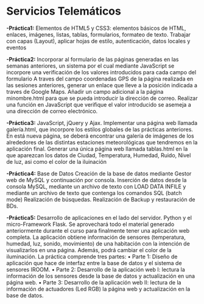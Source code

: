 # Servicios Telemáticos

**-Práctica1:** Elementos de HTML5 y CSS3: elementos básicos de HTML, enlaces, imágenes, listas, tablas, formularios, formateo de texto.
Trabajar con capas (Layout), aplicar hojas de estilo, autenticación, datos locales y eventos

**-Práctica2:** Incorporar al formulario de las páginas generadas en las semanas anteriores, un sistema por el cual mediante
JavaScript se incorpore una verificación de los valores introducidos para cada campo del formulario
A traves del campo coordenadas GPS de la página realizada en las sesiones anteriores, generar un
enlace que lleve a la posición indicada a traves de Google Maps.
Añadir un campo adicional a la página minombre.html para que se pueda introducir la dirección de
correo. Realizar una función en JavaScript que verifique el valor introducido se asemeja a una
dirección de correo electrónico.

**-Práctica3:** JavaScript, jQuery y Ajax.
Implementar una página web llamada galería.html, que incorpore los estilos globales de las prácticas anteriores. En está nueva página, se deberá encontrar una galería de imágenes de los alrededores de las distintas estaciones meteorológicas que tendremos en la aplicación final.
Generar una única página web llamada tablas.html en la que aparezcan los datos de Ciudad, Temperatura, Humedad, Ruido, Nivel de luz, asi como el color de la iluinación

**-Práctica4:** Base de Datos
Creación de la base de datos mediante Gestor web de MySQL y continuación por consola.
Inserción de datos desde la consola MySQL, mediante un archivo de texto con LOAD DATA INFILE y mediante un archivo de texto que contenga los comandos SQL (batch mode)
Realización de búsquedas.
Realización de Backup y restauración de BDs.

**-Práctica5:** Desarrollo de aplicaciones en el lado del servidor. Python y el micro-Framework Flask.
Se aprovechará todo el material generado anteriormente durante el curso para finalmente tener una aplicación web completa.
La aplicación obtiene información de sensores (temperatura, humedad, luz, sonido, movimiento) de una habitación con la intención de visualizarlos en una página. Además, podrá cambiar el color de la iluminación.
La práctica comprende tres partes:
• Parte 1: Diseño de aplicación que hace de interfaz entre la base de datos y el sistema de
sensores IROOM.
• Parte 2: Desarrollo de la aplicación web I: lectura la información de los sensores desde la base
de datos y actualización en una página web.
• Parte 3: Desarrollo de la aplicación web II: lectura de la información de actuadores (Led RGB)
la página web y actualización en la base de datos.

